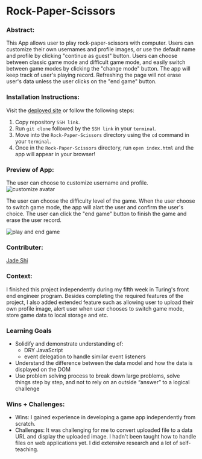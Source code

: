 # Rock-Paper-Scissors
### Abstract:
This App allows user to play rock-paper-scissors with computer. Users can customize their own usernames and profile images, or use the default name and profile by clicking "continue as guest" button. Users can choose between classic game mode and difficult game mode, and easily switch between game modes by clicking the "change mode" button. The app will keep track of user's playing record. Refreshing the page will not erase user's data unless the user clicks on the "end game" button. 

### Installation Instructions:
Visit the [deployed site](https://rock-paper-scissors-taupe-six.vercel.app/) or follow the following steps:
1. Copy repository `SSH link`.
2. Run `git clone` followed by the `SSH link` in your `terminal`.
3. Move into the `Rock-Paper-Scissors` directory using the `cd` command in your `terminal`.
4. Once in the `Rock-Paper-Scissors` directory, run `open index.html` and the app will appear in your browser!

### Preview of App:
The user can choose to customize username and profile. 
![customize avatar](https://user-images.githubusercontent.com/123802263/234686081-77456e3f-f8eb-4574-b500-0a1114deadf9.gif)

The user can choose the difficulty level of the game. When the user choose to switch game mode, the app will alart the user and confirm the user's choice. The user can click the "end game" button to finish the game and erase the user record. 

![play and end game](https://user-images.githubusercontent.com/123802263/234686862-a216432b-2a91-48ab-bf31-84ccecd61858.gif)

### Contributer:
[Jade Shi](https://github.com/Jade-ZS?tab=repositories)

### Context:
I finished this project independently during my fifth week in Turing's front end engineer program. Besides completing the required features of the project, I also added extended feature such as allowing user to upload their own profile image, alert user when user chooses to switch game mode, store game data to local storage and etc. 

### Learning Goals
- Solidify and demonstrate understanding of:
  - DRY JavaScript
  - event delegation to handle similar event listeners
- Understand the difference between the data model and how the data is displayed on the DOM
- Use problem solving process to break down large problems, solve things step by step, and not to rely on an outside “answer” to a logical challenge

### Wins + Challenges:
- Wins: I gained experience in developing a game app independently from scratch. 
- Challenges: It was challenging for me to convert uploaded file to a data URL and display the uploaded image. I hadn't been taught how to handle files on web applications yet. I did extensive research and a lot of self-teaching. 


